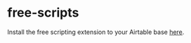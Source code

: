 # free-scripts

Install the free scripting extension to your Airtable base [here](https://airtable.com/marketplace/blkQyAKhJoGKqnR0T/scripting).
